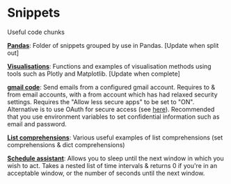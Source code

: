 # Snippets
Useful code chunks

<a href=#>**Pandas**</a>: Folder of snippets grouped by use in Pandas. [Update when split out]

<a href=#>**Visualisations**</a>: Functions and examples of visualisation methods using tools such as Plotly and Matplotlib. [Update when complete]


<a href=https://github.com/hamishcrichton/Snippets/blob/main/gmail%20emails>**gmail code**</a>: Send emails from a configured gmail account. Requires to & from email accounts, with a from account which has had relaxed security settings. Requires the "Allow less secure apps" to be set to "ON". Alternative is to use OAuth for secure access (see <a href = https://developers.google.com/gmail/api/quickstart/python>here</a>). Recommended that you use environment variables to set confidential information such as email and password.


<a href=https://github.com/hamishcrichton/Snippets/blob/main/list%20comprehensions.py>**List comprehensions**</a>: Various useful examples of list comprehensions (set comprehensions & dict comprehensions)

<a href=https://github.com/hamishcrichton/Snippets/blob/main/Schedule_assistant.py>**Schedule assistant**</a>: Allows you to sleep until the next window in which you wish to act. Takes a nested list of time intervals & returns 0 if you're in an acceptable window, or the number of seconds until the next window.

